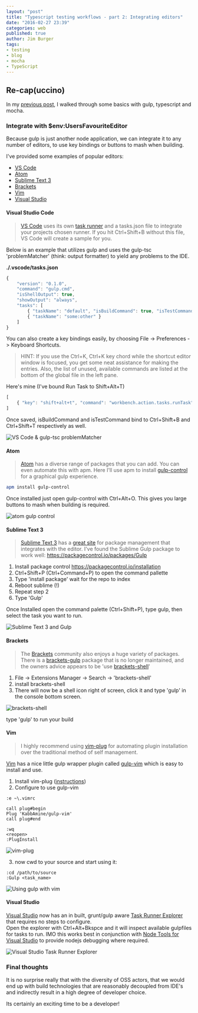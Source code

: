 ```yaml
---
layout: "post"
title: "Typescript testing workflows - part 2: Integrating editors"
date: "2016-02-27 23:39"
categories: web
published: true
author: Jim Burger
tags:
- testing
- blog
- mocha
- TypeScript
---
```


## Re-cap(uccino)
In my [previous post]('2016-02-27-typescript-testing-workflow-part1-mocha.html'), I walked through some basics with gulp, typescript and mocha.

### Integrate with $env:UsersFavouriteEditor
Because gulp is just another node application, we can integrate it to any number of editors, to use key bindings or buttons to mash when building.

I've provided some examples of popular editors:

- [VS Code](#vscode)
- [Atom](#atom)
- [Sublime Text 3](#sublime3)
- [Brackets](#brackets)
- [Vim](#vim)
- [Visual Studio](#vs)

#### <a name="vscode"></a>Visual Studio Code
>[VS Code](https://www.visualstudio.com/en-us/products/code-vs.aspx) uses its own [task runner](https://code.visualstudio.com/docs/editor/tasks) and a tasks.json file to integrate your projects chosen runner. If you hit Ctrl+Shift+B without this file, VS Code will create a sample for you.

Below is an example that utilizes gulp and uses the gulp-tsc 'problemMatcher' (think: output formatter) to yield any problems to the IDE.

**./.vscode/tasks.json**

```javascript
{
    "version": "0.1.0",
    "command": "gulp.cmd",
    "isShellOutput": true,
    "showOutput": "always",
    "tasks": [
        { "taskName": "default", "isBuildCommand": true, "isTestCommand": true, "problemMatcher": "$gulp-tsc" },
        { "taskName": "some:other" }
    ]
}
```
You can also create a key bindings easily, by choosing File -> Preferences -> Keyboard Shortcuts.
> HINT: If you use the Ctrl+K, Ctrl+K key chord while the shortcut editor window is focused, you get some neat assistance for making the entries. Also, the list of unused, available commands are listed at the bottom of the global file in the left pane.

Here's mine (I've bound Run Task to Shift+Alt+T)

```javascript
[
    { "key": "shift+alt+t", "command": "workbench.action.tasks.runTask", "when": "editorFocus" }
]
```


Once saved, isBuildCommand and isTestCommand bind to Ctrl+Shift+B and Ctrl+Shift+T respectively as well.

![VS Code & gulp-tsc problemMatcher](/assets/vs-code-gulp.PNG)

#### <a name="atom"></a>Atom
>[Atom](https://atom.io/) has a diverse range of packages that you can add. You can even automate this with apm. Here I'll use apm to install [gulp-control](https://atom.io/packages/gulp-control) for a graphical gulp experience.

```bash
apm install gulp-control
```

Once installed just open gulp-control with Ctrl+Alt+O. This gives you large buttons to mash when building is required.

![atom gulp control](/assets/atom-gulp-control.PNG)

#### <a name="sublime3"></a>Sublime Text 3

>[Sublime Text 3](https://www.sublimetext.com/3) has a [great site](https://packagecontrol.io/) for package management that integrates with the editor.
I've found the Sublime Gulp package to work well: https://packagecontrol.io/packages/Gulp

1. Install package control https://packagecontrol.io/installation
2. Ctrl+Shift+P (Ctrl+Command+P) to open the command pallette
3. Type 'install package' wait for the repo to index
4. Reboot sublime (!)
5. Repeat step 2
6. Type 'Gulp'

Once Installed open the command palette (Ctrl+Shift+P), type gulp, then select the task you want to run.

![Sublime Text 3 and Gulp](/assets/sublime-gulp.PNG)

#### <a name="#brackets"></a>Brackets

>The [Brackets](http://brackets.io/) community also enjoys a huge variety of packages.
There is a [brackets-gulp](https://github.com/dalcib/brackets-gulp) package that is no longer maintained, and the owners advice appears to be 'use [brackets-shell](https://github.com/adobe/brackets-shell)'

1. File -> Extensions Manager -> Search -> 'brackets-shell'
2. install brackets-shell
3. There will now be a shell icon right of screen, click it and  type 'gulp' in the console bottom screen.

![brackets-shell](/assets/brackets-shell.PNG)

type 'gulp' to run your build

#### <a name="vim"></a>Vim
> I highly recommend using [vim-plug](https://github.com/junegunn/vim-plug) for automating plugin installation over the traditional method of self management.


[Vim](http://www.vim.org/) has a nice little gulp wrapper plugin called  [gulp-vim](https://github.com/KabbAmine/gulp-vim) which is easy to install and use.


1. Install vim-plug ([instructions](https://github.com/junegunn/vim-plug))
2. Configure to use gulp-vim

```vim
:e ~\.vimrc

call plug#begin
Plug 'KabbAmine/gulp-vim'
call plug#end

:wq
<reopen>
:PlugInstall
```
![vim-plug](/assets/plugvim.PNG)

3. now cwd to your source and start using it:

```vim
:cd /path/to/source
:Gulp <task_name>
```

![Using gulp with vim](/assets/gulp-vim.PNG)

#### <a name="vs"></a>Visual Studio
[Visual Studio](https://www.visualstudio.com/) now has an in built, grunt/gulp aware [Task Runner Explorer](http://www.hanselman.com/blog/IntroducingGulpGruntBowerAndNpmSupportForVisualStudio.aspx) that requires no steps to configure.  
Open the explorer with Ctrl+Alt+Bkspce and it will inspect available gulpfiles for tasks to run.
IMO this works best in conjunction with [Node Tools for Visual Studio](https://www.visualstudio.com/en-us/features/node-js-vs.aspx) to provide nodejs debugging where required.

![Visual Studio Task Runner Explorer](/assets/vs-task-runner.PNG)

### Final thoughts

It is no surprise really that with the diversity of OSS actors, that we would end up with build technologies that are reasonably decoupled from IDE's and indirectly result in a high degree of developer choice.

Its certainly an exciting time to be a developer!
